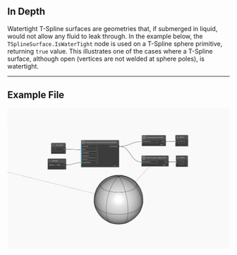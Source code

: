 ## In Depth
Watertight T-Spline surfaces are geometries that, if submerged in liquid, would not allow any fluid to leak through.
In the example below, the `TSplineSurface.IsWaterTight` node is used on a T-Spline sphere primitive, returning `true` value. This illustrates one of the cases where a T-Spline surface, although open (vertices are not welded at sphere poles), is watertight.
___
## Example File

![TSplineSurface.IsWaterTight](./Autodesk.DesignScript.Geometry.TSpline.TSplineSurface.IsWaterTight_img.jpg)
